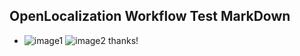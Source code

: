 ## OpenLocalization Workflow Test MarkDown
* ![image1](.\0b7c9a04-25bf-4cbe-b443-cf4d2d648e85.PNG)   ![image2](.\f77b9a8c-dd81-4c70-9055-1a49d4f9bafe.png) 
thanks!